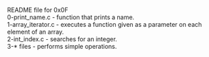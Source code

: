 README file for 0x0F</br>
0-print_name.c - function that prints a name.</br>
1-array_iterator.c - executes a function given as a parameter on each element of an array.</br>
2-int_index.c - searches for an integer.</br>
3-* files - performs simple operations.
